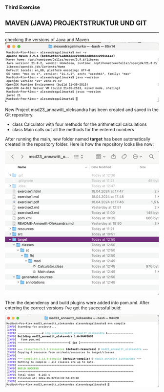 ### Third Exercise
## MAVEN (JAVA) PROJEKTSTRUKTUR UND GIT
---
checking the versions of Java and Maven
![screenshot terminal program versions](/resources/images/ex3_img.png)

New Project msd23_annawitt_oleksandra has been created and saved in the Git repository.
- class Calculator with four methods for the arithmetical calculations
- class Main calls out all the methods for the entered numbers

After running the main, new folder named **target** has been automatically created in the repository folder.
Here is how the repository looks like now:

![screenshot repository](/resources/images/ex3_1.png) 

Then the dependency and build plugins were added into pom.xml. After entering the correct versions I've got the successful buid:

![screenshot terminal mvn compile](/resources/images/ex3_2.png)